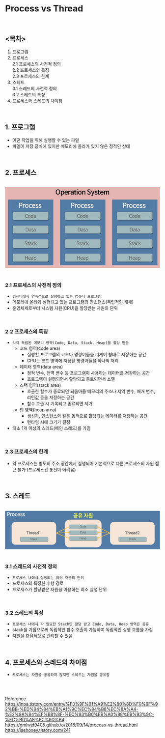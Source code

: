 # Process vs Thread

<br />

## <목차>
1. 프로그램  
2. 프로세스  
    2.1 프로세스의 사전적 정의  
    2.2 프로세스의 특징  
    2.3 프로세스의 한계  
3. 스레드  
    3.1 스레드의 사전적 정의  
    3.2 스레드의 특징  
4. 프로세스와 스레드의 차이점  


<br />

## 1. 프로그램
* 어떤 작업을 위해 실행할 수 있는 파일
* 파일이 저장 장치에 있지만 메모리에 올라가 있지 않은 정적인 상태
<br />

## 2. 프로세스

<br />

<div align='center'>   
    <img src="img/process_vs_thread_1.jpg" width="750px">
</div>

<br />

### 2.1 프로세스의 사전적 정의
* `컴퓨터에서 연속적으로 실행하고 있는 컴퓨터 프로그램`
* 메모리에 올라와 실행되고 있는 프로그램의 인스턴스(독립적인 개체)
* 운영체제로부터 시스템 자원(CPU)을 할당받는 자원의 단위

<br />

### 2.2 프로세스의 특징
* `각각 독립된 메모리 영역(Code, Data, Stack, Heap)을 할당 받음`
    * 코드 영역(code area)
        * 실행할 프로그램의 코드나 명령어들을 기계어 형태로 저장하는 공간
        * CPU는 코드 영역에 저장된 명령어들을 하나씩 처리
    * 데이터 영역(data area)
        * 정적 변수, 전역 변수 등 프로그램이 사용하는 데이터를 저장하는 공간
        * 프로그램이 실행되면서 할당되고 종료되면서 소멸
    * 스택 영역(stack area)
        * 호출한 함수가 종료되면 되돌아올 메모리의 주소나 지역 변수, 매개 변수, 리턴값 등을 저정하는 공간
        * 함수 호출 시 기록되고 종료되면 제거
    * 힙 영역(heap area)
        * 생성자, 인스턴스와 같은 동적으로 할당되는 데이터를 저장하는 공간
        * 런타임 시에 크기가 결정
* 최소 1개 이상의 스레드(메인 스레드)를 가짐

<br />

### 2.3 프로세스의 한계
* 각 프로세스는 별도의 주소 공간에서 실행되어 기본적으로 다른 프로세스의 자원 접근 불가 (프로세스간 통신이 어려움)

<br />

## 3. 스레드

<br />

<div align='center'>   
    <img src="img/process_vs_thread_2.jpg" width="750px">
</div>

<br />

### 3.1 스레드의 사전적 정의
* `프로세스 내에서 실행되는 여러 흐름의 단위`
* 프로세스의 특정한 수행 경로
* 프로세스가 할당받은 자원을 아용하는 최소 실행 단위

<br />

### 3.2 스레드의 특징
* `프로세스 내에서 각 필요한 Stack만 할당 받고 Code, Data, Heap 영역은 공유`
* stack을 가짐으로써 독립적인 함수 호출이 가능하여 독립적인 실행 흐름을 가짐
* 자원을 효율적으로 관리할 수 있음

<br />

## 4. 프로세스와 스레드의 차이점
* `프로세스는 자원을 공유하지 않지만 스레드는 자원을 공유함`

<br /><br />

Reference  
https://inpa.tistory.com/entry/%F0%9F%91%A9%E2%80%8D%F0%9F%92%BB-%ED%94%84%EB%A1%9C%EC%84%B8%EC%8A%A4-%E2%9A%94%EF%B8%8F-%EC%93%B0%EB%A0%88%EB%93%9C-%EC%B0%A8%EC%9D%B4  
https://gmlwjd9405.github.io/2018/09/14/process-vs-thread.html  
https://jaehoney.tistory.com/241  

